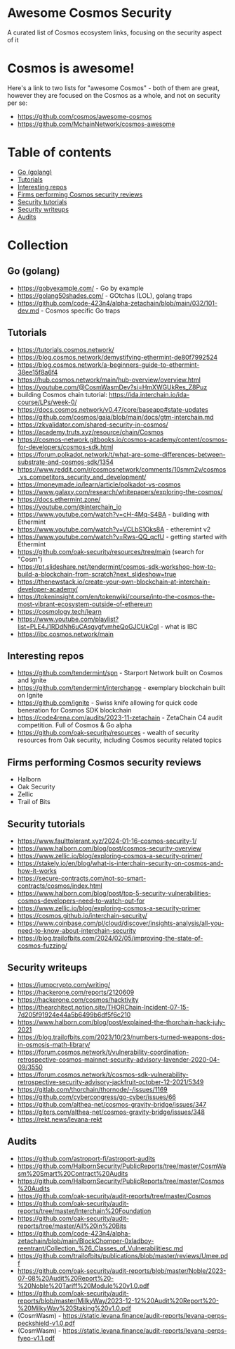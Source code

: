 # Awesome Cosmos Security
A curated list of Cosmos ecosystem links, focusing on the security aspect of it

# Cosmos is awesome!
Here's a link to two lists for "awesome Cosmos" - both of them are great, however they are focused on the Cosmos as a whole, and not on security per se:
* https://github.com/cosmos/awesome-cosmos
* https://github.com/MchainNetwork/cosmos-awesome

# Table of contents
* [Go (golang)](#go-golang)
* [Tutorials](#tutorials)
* [Interesting repos](#interesting-repos)
* [Firms performing Cosmos security reviews](#firms-performing-cosmos-security-reviews)
* [Security tutorials](#security-tutorials)
* [Security writeups](#security-writeups)
* [Audits](#audits)

# Collection

## Go (golang)
* https://gobyexample.com/ - Go by example
* https://golang50shades.com/ - GOtchas (LOL), golang traps
* https://github.com/code-423n4/alpha-zetachain/blob/main/032/101-dev.md - Cosmos specific Go traps

## Tutorials
* https://tutorials.cosmos.network/
* https://blog.cosmos.network/demystifying-ethermint-de80f7992524
* https://blog.cosmos.network/a-beginners-guide-to-ethermint-38ee15f8a6f4
* https://hub.cosmos.network/main/hub-overview/overview.html
* https://youtube.com/@CosmWasmDev?si=HmXWGUkRes_Z8Puz
* building Cosmos chain tutorial: https://ida.interchain.io/ida-course/LPs/week-0/
* https://docs.cosmos.network/v0.47/core/baseapp#state-updates
* https://github.com/cosmos/gaia/blob/main/docs/gtm-interchain.md
* https://zkvalidator.com/shared-security-in-cosmos/
* https://academy.truts.xyz/resource/chain/Cosmos
* https://cosmos-network.gitbooks.io/cosmos-academy/content/cosmos-for-developers/cosmos-sdk.html
* https://forum.polkadot.network/t/what-are-some-differences-between-substrate-and-cosmos-sdk/1354
* https://www.reddit.com/r/cosmosnetwork/comments/10smm2v/cosmos_vs_competitors_security_and_development/
* https://moneymade.io/learn/article/polkadot-vs-cosmos
* https://www.galaxy.com/research/whitepapers/exploring-the-cosmos/
* https://docs.ethermint.zone/
* https://youtube.com/@interchain_io
* https://www.youtube.com/watch?v=cH-4Mq-S4BA - building with Ethermint
* https://www.youtube.com/watch?v=VCLbS1Oks8A - etheremint v2
* https://www.youtube.com/watch?v=Rws-QQ_qcfU - getting started with Ethermint
* https://github.com/oak-security/resources/tree/main (search for "Cosm")
* https://pt.slideshare.net/tendermint/cosmos-sdk-workshop-how-to-build-a-blockchain-from-scratch?next_slideshow=true
* https://thenewstack.io/create-your-own-blockchain-at-interchain-developer-academy/
* https://tokeninsight.com/en/tokenwiki/course/into-the-cosmos-the-most-vibrant-ecosystem-outside-of-ethereum
* https://cosmology.tech/learn
* https://www.youtube.com/playlist?list=PLE4J1RDdNh6uCAsgygfvmheQoGJCUkCgI - what is IBC
* https://ibc.cosmos.network/main

## Interesting repos
* https://github.com/tendermint/spn - Starport Network built on Cosmos and Ignite
* https://github.com/tendermint/interchange - exemplary blockchain built on Ignite
* https://github.com/ignite - Swiss knife allowing for quick code beneration for Cosmos SDK blockchain
* https://code4rena.com/audits/2023-11-zetachain - ZetaChain C4 audit competition. Full of Cosmos & Go alpha
* https://github.com/oak-security/resources - wealth of security resources from Oak security, including Cosmos security related topics

## Firms performing Cosmos security reviews
* Halborn
* Oak Security
* Zellic
* Trail of Bits

## Security tutorials
* https://www.faulttolerant.xyz/2024-01-16-cosmos-security-1/
* https://www.halborn.com/blog/post/cosmos-security-overview
* https://www.zellic.io/blog/exploring-cosmos-a-security-primer/
* https://stakely.io/en/blog/what-is-interchain-security-on-cosmos-and-how-it-works
* https://secure-contracts.com/not-so-smart-contracts/cosmos/index.html
* https://www.halborn.com/blog/post/top-5-security-vulnerabilities-cosmos-developers-need-to-watch-out-for
* https://www.zellic.io/blog/exploring-cosmos-a-security-primer
* https://cosmos.github.io/interchain-security/
* https://www.coinbase.com/pl/cloud/discover/insights-analysis/all-you-need-to-know-about-interchain-security
* https://blog.trailofbits.com/2024/02/05/improving-the-state-of-cosmos-fuzzing/

## Security writeups
* https://jumpcrypto.com/writing/
* https://hackerone.com/reports/2120609
* https://hackerone.com/cosmos/hacktivity
* https://thearchitect.notion.site/THORChain-Incident-07-15-7d205f91924e44a5b6499b6df5f6c210
* https://www.halborn.com/blog/post/explained-the-thorchain-hack-july-2021
* https://blog.trailofbits.com/2023/10/23/numbers-turned-weapons-dos-in-osmosis-math-library/
* https://forum.cosmos.network/t/vulnerability-coordination-retrospective-cosmos-mainnet-security-advisory-lavender-2020-04-09/3550
* https://forum.cosmos.network/t/cosmos-sdk-vulnerability-retrospective-security-advisory-jackfruit-october-12-2021/5349
* https://gitlab.com/thorchain/thornode/-/issues/1169
* https://github.com/cybercongress/go-cyber/issues/66
* https://github.com/althea-net/cosmos-gravity-bridge/issues/347
* https://giters.com/althea-net/cosmos-gravity-bridge/issues/348
* https://rekt.news/levana-rekt

## Audits
* https://github.com/astroport-fi/astroport-audits
* https://github.com/HalbornSecurity/PublicReports/tree/master/CosmWasm%20Smart%20Contract%20Audits
* https://github.com/HalbornSecurity/PublicReports/tree/master/Cosmos%20Audits
* https://github.com/oak-security/audit-reports/tree/master/Cosmos
* https://github.com/oak-security/audit-reports/tree/master/Interchain%20Foundation
* https://github.com/oak-security/audit-reports/tree/master/All%20in%20Bits
* https://github.com/code-423n4/alpha-zetachain/blob/main/BlockChomper-0xladboy-reentrant/Collection_%26_Classes_of_Vulnerabilitiesc.md
* https://github.com/trailofbits/publications/blob/master/reviews/Umee.pdf
* https://github.com/oak-security/audit-reports/blob/master/Noble/2023-07-08%20Audit%20Report%20-%20Noble%20Tariff%20Module%20v1.0.pdf
* https://github.com/oak-security/audit-reports/blob/master/MilkyWay/2023-12-12%20Audit%20Report%20-%20MilkyWay%20Staking%20v1.0.pdf
* (CosmWasm) - https://static.levana.finance/audit-reports/levana-perps-peckshield-v1.0.pdf
* (CosmWasm) - https://static.levana.finance/audit-reports/levana-perps-fyeo-v1.1.pdf
